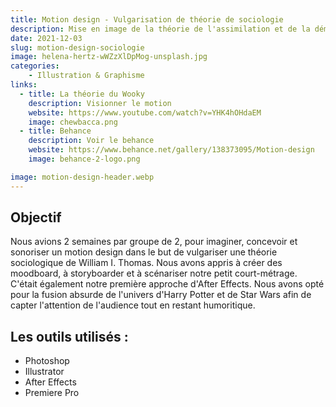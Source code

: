 ```yaml
---
title: Motion design - Vulgarisation de théorie de sociologie
description: Mise en image de la théorie de l'assimilation et de la démolarisation de l'individu de William I. Thomas
date: 2021-12-03
slug: motion-design-sociologie
image: helena-hertz-wWZzXlDpMog-unsplash.jpg
categories:
    - Illustration & Graphisme
links:
  - title: La théorie du Wooky
    description: Visionner le motion
    website: https://www.youtube.com/watch?v=YHK4hOHdaEM​​​​​​​
    image: chewbacca.png
  - title: Behance
    description: Voir le behance
    website: https://www.behance.net/gallery/138373095/Motion-design
    image: behance-2-logo.png

image: motion-design-header.webp
---
```


## Objectif

Nous avions 2 semaines par groupe de 2, pour imaginer, concevoir et sonoriser un motion design dans le but de vulgariser une théorie sociologique de William I. Thomas. Nous avons appris à créer des moodboard, à storyboarder et à scénariser notre petit court-métrage. C'était également notre première approche d'After Effects. Nous avons opté pour la fusion absurde de l'univers d'Harry Potter et de Star Wars afin de capter l'attention de l'audience tout en restant humoritique.

## Les outils utilisés :

* Photoshop
* Illustrator
* After Effects
* Premiere Pro